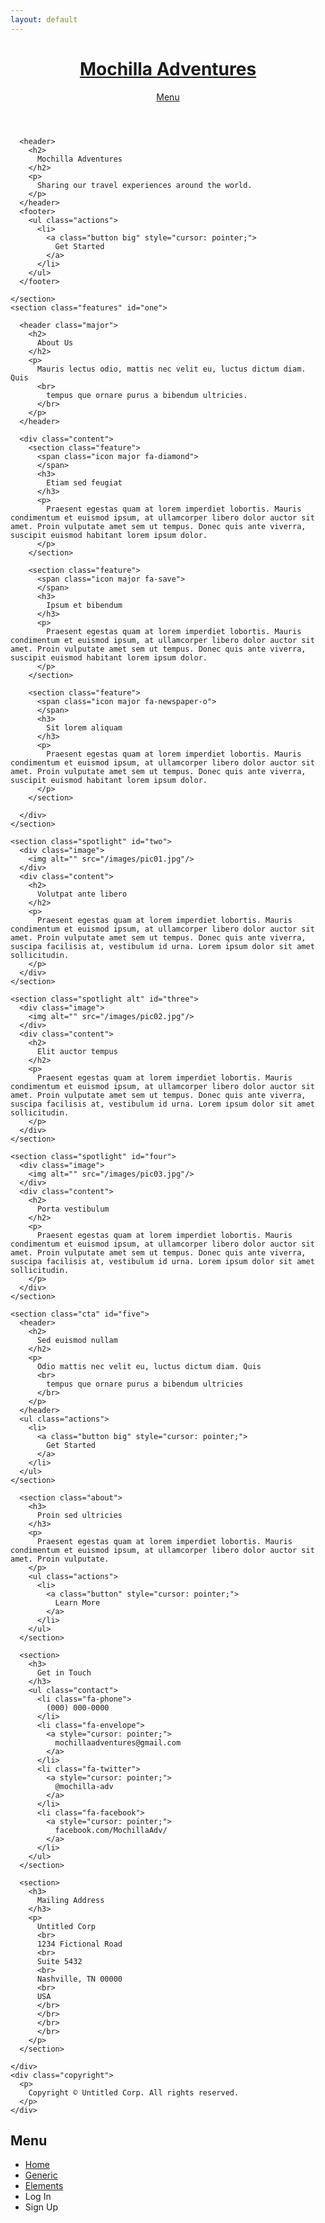 ```yaml
---
layout: default
---
```


<div id="page-wrapper">
  <div id="main">
    <header id="header">
      <h1>
        <a href="javascript:window._pxOpen('index.html');">Mochilla&nbsp;<span>Adventures</span></a>
      </h1>
      <nav>
        <a href="#menu" id="open-menu">
          Menu
        </a>
      </nav>
    </header>
    <section id="banner">

      <header>
        <h2>
          Mochilla Adventures
        </h2>
        <p>
          Sharing our travel experiences around the world.
        </p>
      </header>
      <footer>
        <ul class="actions">
          <li>
            <a class="button big" style="cursor: pointer;">
              Get Started
            </a>
          </li>
        </ul>
      </footer>

    </section>
    <section class="features" id="one">

      <header class="major">
        <h2>
          About Us
        </h2>
        <p>
          Mauris lectus odio, mattis nec velit eu, luctus dictum diam. Quis
          <br>
            tempus que ornare purus a bibendum ultricies.
          </br>
        </p>
      </header>

      <div class="content">
        <section class="feature">
          <span class="icon major fa-diamond">
          </span>
          <h3>
            Etiam sed feugiat
          </h3>
          <p>
            Praesent egestas quam at lorem imperdiet lobortis. Mauris condimentum et euismod ipsum, at ullamcorper libero dolor auctor sit amet. Proin vulputate amet sem ut tempus. Donec quis ante viverra, suscipit euismod habitant lorem ipsum dolor.
          </p>
        </section>

        <section class="feature">
          <span class="icon major fa-save">
          </span>
          <h3>
            Ipsum et bibendum
          </h3>
          <p>
            Praesent egestas quam at lorem imperdiet lobortis. Mauris condimentum et euismod ipsum, at ullamcorper libero dolor auctor sit amet. Proin vulputate amet sem ut tempus. Donec quis ante viverra, suscipit euismod habitant lorem ipsum dolor.
          </p>
        </section>

        <section class="feature">
          <span class="icon major fa-newspaper-o">
          </span>
          <h3>
            Sit lorem aliquam
          </h3>
          <p>
            Praesent egestas quam at lorem imperdiet lobortis. Mauris condimentum et euismod ipsum, at ullamcorper libero dolor auctor sit amet. Proin vulputate amet sem ut tempus. Donec quis ante viverra, suscipit euismod habitant lorem ipsum dolor.
          </p>
        </section>

      </div>
    </section>

    <section class="spotlight" id="two">
      <div class="image">
        <img alt="" src="/images/pic01.jpg"/>
      </div>
      <div class="content">
        <h2>
          Volutpat ante libero
        </h2>
        <p>
          Praesent egestas quam at lorem imperdiet lobortis. Mauris condimentum et euismod ipsum, at ullamcorper libero dolor auctor sit amet. Proin vulputate amet sem ut tempus. Donec quis ante viverra, suscipa facilisis at, vestibulum id urna. Lorem ipsum dolor sit amet sollicitudin.
        </p>
      </div>
    </section>

    <section class="spotlight alt" id="three">
      <div class="image">
        <img alt="" src="/images/pic02.jpg"/>
      </div>
      <div class="content">
        <h2>
          Elit auctor tempus
        </h2>
        <p>
          Praesent egestas quam at lorem imperdiet lobortis. Mauris condimentum et euismod ipsum, at ullamcorper libero dolor auctor sit amet. Proin vulputate amet sem ut tempus. Donec quis ante viverra, suscipa facilisis at, vestibulum id urna. Lorem ipsum dolor sit amet sollicitudin.
        </p>
      </div>
    </section>

    <section class="spotlight" id="four">
      <div class="image">
        <img alt="" src="/images/pic03.jpg"/>
      </div>
      <div class="content">
        <h2>
          Porta vestibulum
        </h2>
        <p>
          Praesent egestas quam at lorem imperdiet lobortis. Mauris condimentum et euismod ipsum, at ullamcorper libero dolor auctor sit amet. Proin vulputate amet sem ut tempus. Donec quis ante viverra, suscipa facilisis at, vestibulum id urna. Lorem ipsum dolor sit amet sollicitudin.
        </p>
      </div>
    </section>

    <section class="cta" id="five">
      <header>
        <h2>
          Sed euismod nullam
        </h2>
        <p>
          Odio mattis nec velit eu, luctus dictum diam. Quis
          <br>
            tempus que ornare purus a bibendum ultricies
          </br>
        </p>
      </header>
      <ul class="actions">
        <li>
          <a class="button big" style="cursor: pointer;">
            Get Started
          </a>
        </li>
      </ul>
    </section>

  </div>
  <section id="footer">
    <div class="inner">

      <section class="about">
        <h3>
          Proin sed ultricies
        </h3>
        <p>
          Praesent egestas quam at lorem imperdiet lobortis. Mauris condimentum et euismod ipsum, at ullamcorper libero dolor auctor sit amet. Proin vulputate.
        </p>
        <ul class="actions">
          <li>
            <a class="button" style="cursor: pointer;">
              Learn More
            </a>
          </li>
        </ul>
      </section>

      <section>
        <h3>
          Get in Touch
        </h3>
        <ul class="contact">
          <li class="fa-phone">
            (000) 000-0000
          </li>
          <li class="fa-envelope">
            <a style="cursor: pointer;">
              mochillaadventures@gmail.com
            </a>
          </li>
          <li class="fa-twitter">
            <a style="cursor: pointer;">
              @mochilla-adv
            </a>
          </li>
          <li class="fa-facebook">
            <a style="cursor: pointer;">
              facebook.com/MochillaAdv/
            </a>
          </li>
        </ul>
      </section>

      <section>
        <h3>
          Mailing Address
        </h3>
        <p>
          Untitled Corp
          <br>
          1234 Fictional Road
          <br>
          Suite 5432
          <br>
          Nashville, TN 00000
          <br>
          USA
          </br>
          </br>
          </br>
          </br>
        </p>
      </section>

    </div>
    <div class="copyright">
      <p>
        Copyright © Untitled Corp. All rights reserved.
      </p>
    </div>
  </section>
</div>
<!--[if lte IE 8]><![endif]-->
<script>
  (function($) {skel.breakpoints({xlarge: '(max-width: 1680px)',large: '(max-width: 1280px)',medium: '(max-width: 980px)',small: '(max-width: 736px)',xsmall: '(max-width: 480px)'});$.fn._parallax = (skel.vars.browser == 'ie' || skel.vars.mobile) ? function() { return $(this) } : function(intensity) {var $window = $(window),$this = $(this);if (this.length == 0 || intensity === 0)return $this;if (this.length > 1) {for (var i=0; i < this.length; i++)$(this[i])._parallax(intensity);return $this;}if (!intensity)intensity = 0.25;$this.each(function() {var $t = $(this),on, off;on = function() {$t.css('background-position', 'center 100%, center 100%, center 0px');$window.on('scroll._parallax', function() {var pos = parseInt($window.scrollTop()) - parseInt($t.position().top);$t.css('background-position', 'center ' + (pos * (-1 * intensity)) + 'px');});};off = function() {$t.css('background-position', '');$window.off('scroll._parallax');};skel.on('change', function() {if (skel.breakpoint('medium').active)(off)(); else (on)();});});$window.off('load._parallax resize._parallax').on('load._parallax resize._parallax', function() {$window.trigger('scroll');});return $(this);};$(function() {var $window = $(window),$body = $('body');$body.addClass('is-loading');$window.on('load', function() {window.setTimeout(function() {$body.removeClass('is-loading');}, 100);});$('form').placeholder();skel.on('+medium -medium', function() {$.prioritize('.important\\28 medium\\29',skel.breakpoint('medium').active);});$body._parallax(-0.7);var $menu = $('#menu');$menu._locked = false;$menu._lock = function() {if ($menu._locked)return false;$menu._locked = true;window.setTimeout(function() {$menu._locked = false;}, 350);return true;};$menu._show = function() {if ($menu._lock())$body.addClass('is-menu-visible');};$menu._hide = function() {if ($menu._lock())$body.removeClass('is-menu-visible');};$menu._toggle = function() {if ($menu._lock())$body.toggleClass('is-menu-visible');};$menu.appendTo($body).on('click', function(event) {event.stopPropagation();$menu._hide();}).find('.inner').on('click', function(event) {event.stopPropagation();}).on('click', 'a', function(event) {var href = $(this).attr('href');event.preventDefault();event.stopPropagation();$menu._hide();window.setTimeout(function() {window.location.href = href;}, 350);});$body.on('click', 'a[href="#menu"]', function(event) {event.stopPropagation();event.preventDefault();$menu._toggle();}).on('keydown', function(event) {if (event.keyCode == 27)$menu._hide();});});})(jQuery);
</script>
<script>
  (function($) { $(function() {
if (skel.vars.os == 'ios' && window.self !== window.top) {
    var $menu = $('#menu'), $window = $(window.top);
    $window.on('resize orientationchange', function() {
        $menu
            .css('height', $window.height());
    }).trigger('resize');
}
}); })(jQuery);
</script>
<nav id="menu" class="is-menu-visible">
  <div class="inner">
    <h2>
      Menu
    </h2>
    <ul class="links">
      <li>
        <a href="javascript:window._pxOpen('index.html');">Home</a>
      </li>
      <li>
        <a href="javascript:window._pxOpen('generic.html');">Generic</a>
      </li>
      <li>
        <a href="javascript:window._pxOpen('elements.html');">Elements</a>
      </li>
      <li>
        <a style="cursor: pointer;">Log In</a>
      </li>
      <li>
        <a style="cursor: pointer;">Sign Up</a>
      </li>
    </ul>
  </div>
</nav>
